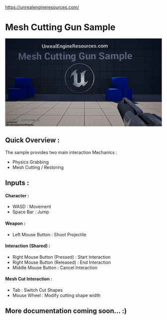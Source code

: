 https://unrealengineresources.com/

# Mesh Cutting Gun Sample
![Utilities](Resources/SplashScreen.png)


## Quick Overview :
The sample provides two main interaction Mechanics :
- Physics Grabbing
- Mesh Cutting / Restoring


## Inputs :
#### Character :
- WASD : Movement
- Space Bar : Jump

#### Weapon :
- Left Mouse Button : Shoot Projectile

#### Interaction (Shared) :
- Right Mouse Button (Pressed) : Start Interaction 
- Right Mouse Button (Released) : End Interaction 
- Middle Mouse Button : Cancel Interaction 

#### Mesh Cut Interaction :
- Tab : Switch Cut Shapes
- Mouse Wheel : Modify cutting shape width


## More documentation coming soon... :) 
